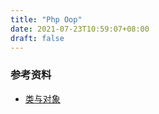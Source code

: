 ```yaml
---
title: "Php Oop"
date: 2021-07-23T10:59:07+08:00
draft: false
---
```


### 参考资料

- [类与对象](https://www.php.net/manual/zh/language.oop5.php)